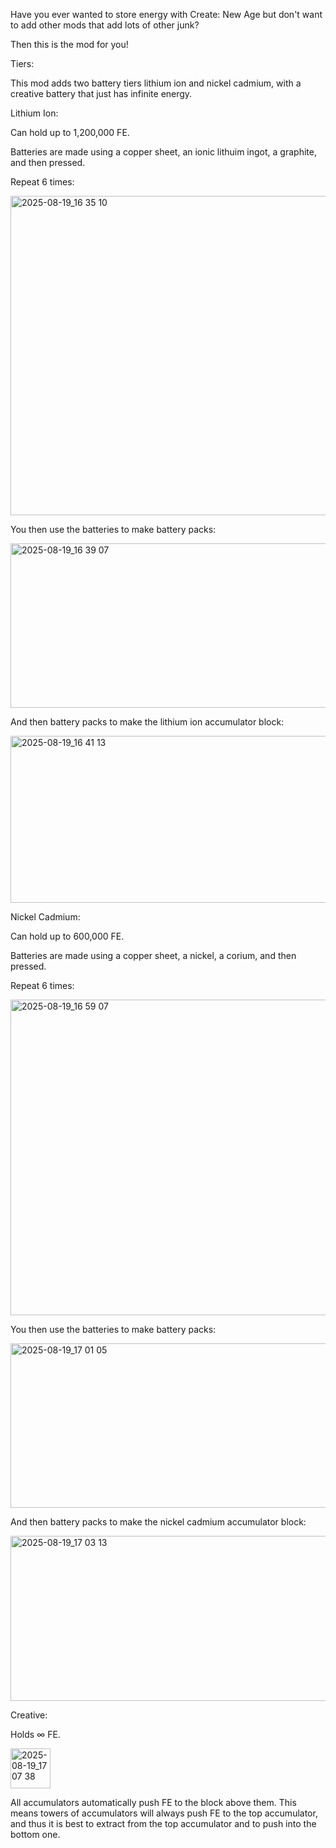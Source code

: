 Have you ever wanted to store energy with Create: New Age but don't want to add other mods that add lots of other junk?

Then this is the mod for you!

Tiers:

This mod adds two battery tiers lithium ion and nickel cadmium, with a creative battery that just has infinite energy.

Lithium Ion:

Can hold up to 1,200,000 FE.

Batteries are made using a copper sheet, an ionic lithuim ingot, a graphite, and then pressed.

Repeat 6 times:

<img width="769" height="511" alt="2025-08-19_16 35 10" src="https://github.com/user-attachments/assets/55730827-563d-4beb-9a8b-b1bd367a3639" />


You then use the batteries to make battery packs:

<img width="506" height="263" alt="2025-08-19_16 39 07" src="https://github.com/user-attachments/assets/8d68f983-ea9a-4f4b-9f43-bbb393398062" />

And then battery packs to make the lithium ion accumulator block:

<img width="508" height="267" alt="2025-08-19_16 41 13" src="https://github.com/user-attachments/assets/49ae9ab4-b06a-4655-a991-06eff7122dab" />

Nickel Cadmium:

Can hold up to 600,000 FE.

Batteries are made using a copper sheet, a nickel, a corium, and then pressed.

Repeat 6 times:

<img width="761" height="505" alt="2025-08-19_16 59 07" src="https://github.com/user-attachments/assets/7a469e69-7568-4d0f-b4a1-0cdb26dcdfb1" />


You then use the batteries to make battery packs:

<img width="509" height="263" alt="2025-08-19_17 01 05" src="https://github.com/user-attachments/assets/9d2bae2e-828e-4f53-b8c7-15be5d23f9d2" />

And then battery packs to make the nickel cadmium accumulator block:

<img width="509" height="264" alt="2025-08-19_17 03 13" src="https://github.com/user-attachments/assets/389c55d7-5ae7-4ff3-a09c-fd0e8258acff" />

Creative:

Holds ∞ FE.

<img width="64" height="64" alt="2025-08-19_17 07 38" src="https://github.com/user-attachments/assets/0d0f8281-ac1f-46b0-816f-7414cb86100e" />

All accumulators automatically push FE to the block above them. This means towers of accumulators will always push FE to the top accumulator, and thus it is best to extract from the top accumulator and to push into the bottom one.
